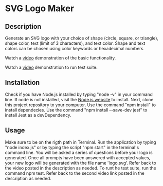 
# SVG Logo Maker

## Description

Generate an SVG logo with your choice of shape (circle, square, or triangle), shape color, text (limit of 3 characters), and text color. Shape and text colors can be chosen using color keywords or hexadecimal numbers.

Watch a [video](https://drive.google.com/file/d/1OTxTQ3CrXnwzpOQuR3QDXLFZeiSPAgtA/view) demonstration of the basic functionality.


Watch a [video](https://drive.google.com/file/d/14xDeVyr26GDqzwJJEC8ldqIogV8JdAK3/view) demonstration to run test suite.


## Installation

Check if you have Node.js installed by typing "node -v" in your command line. If node is not installed, visit the [Node.js website](https://nodejs.org/en) to install. Next, clone this project repository to your computer. Use the command "npm install" to install dependecies. Use the command "npm install --save-dev jest" to install Jest as a devDependency.

## Usage

Make sure to be on the rigth path in Terminal. Run the application by typing "node index.js" or by typing the script "npm start" in the terminal's command line. You will be asked a series of questions before your logo is generated. Once all prompts have been answered with accepted values, your new logo will be generated with the file name 'logo.svg'. Refer back to the video posted in the description as needed.
To runt he test suite, run the command npm test. Refer back to the  second video link posted in the description as needed.




